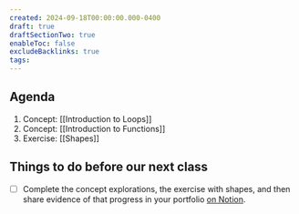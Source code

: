 ```yaml
---
created: 2024-09-18T00:00:00.000-0400
draft: true
draftSectionTwo: true
enableToc: false
excludeBacklinks: true
tags:
---
```

## Agenda
1. Concept: [[Introduction to Loops]]
2. Concept: [[Introduction to Functions]]
3. Exercise: [[Shapes]]
## Things to do before our next class
- [ ] Complete the concept explorations, the exercise with shapes, and then share evidence of that progress in your portfolio [on Notion](https://notion.so).